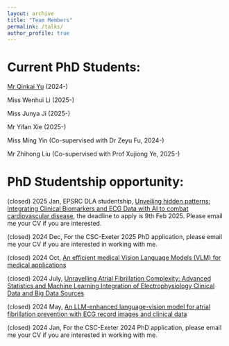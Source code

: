 ```yaml
---
layout: archive
title: "Team Members"
permalink: /talks/
author_profile: true
---
```



Current PhD Students:   
======

[Mr Qinkai Yu](https://scholar.google.com/citations?user=91kKHIcAAAAJ&hl=en) (2024-)  

Miss Wenhui Li (2025-)  

Miss Junya Ji (2025-)  

Mr Yifan Xie (2025-)

Miss Ming Yin (Co-supervised with Dr Zeyu Fu, 2024-)  

Mr Zhihong Liu (Co-supervised with Prof Xujiong Ye, 2025-)  



PhD Studentship opportunity:
======
(closed) 2025 Jan, EPSRC DLA studentship, [Unveiling hidden patterns: Integrating Clinical Biomarkers and ECG Data with
AI to combat cardiovascular disease](https://www.exeter.ac.uk/v8media/recruitmentsites/documents/Unveiling_hidden_patterns_Integrating_Clinical_Biomarkers_and_ECG_Data_with_AI_to_combat_cardiovascular_disease_EPSRC_DLA_Project_September_2025_Entry.pdf), the deadline to apply is 9th Feb 2025. Please email me your CV if you are interested.  

(closed) 2024 Dec, For the CSC-Exeter 2025 PhD application, please email me your CV if you are interested in working with me.  

(closed) 2024 Oct, [An efficient medical Vision Language Models (VLM) for medical applications](https://www.findaphd.com/phds/project/an-efficient-medical-vision-language-models-vlm-for-medical-applications-artificial-intelligence-computer-vision-medical-imaging-digital-healthcare-phd-in-computer-science-phd-funded-student-worldwide/?p175114=)  

(closed) 2024 July, [Unravelling Atrial Fibrillation Complexity: Advanced Statistics and Machine Learning Integration of Electrophysiology Clinical Data and Big Data Sources](https://www.findaphd.com/phds/project/unravelling-atrial-fibrillation-complexity-advanced-statistics-and-machine-learning-integration-of-electrophysiology-clinical-data-and-big-data-sources-artificial-intelligence-biostatistics-machine-learning-digital-healthcare/?p173547=)  

(closed) 2024 May, [An LLM-enhanced language-vision model for atrial fibrillation prevention with ECG record images and clinical data](https://www.findaphd.com/phds/project/an-llm-enhanced-language-vision-model-for-atrial-fibrillation-prevention-with-ecg-record-images-and-clinical-data/?p171679=)  

(closed) 2024 Jan, For the CSC-Exeter 2024 PhD application, please email me your CV if you are interested in working with me.  

